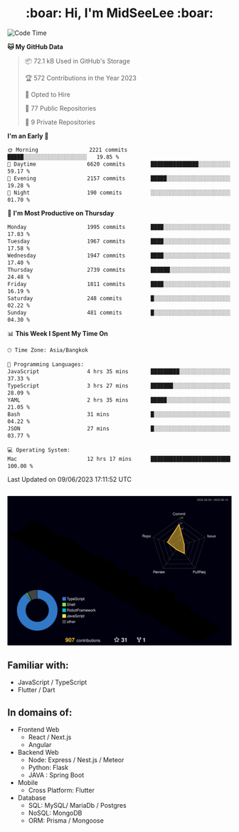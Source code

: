 <h1 align="center"> :boar: Hi, I'm MidSeeLee :boar:</h1>
 
<!--START_SECTION:waka-->
![Code Time](http://img.shields.io/badge/Code%20Time-628%20hrs%2041%20mins-blue)

**🐱 My GitHub Data** 

> 📦 72.1 kB Used in GitHub's Storage 
 > 
> 🏆 572 Contributions in the Year 2023
 > 
> 💼 Opted to Hire
 > 
> 📜 77 Public Repositories 
 > 
> 🔑 9 Private Repositories 
 > 
**I'm an Early 🐤** 

```text
🌞 Morning                2221 commits        █████░░░░░░░░░░░░░░░░░░░░   19.85 % 
🌆 Daytime                6620 commits        ███████████████░░░░░░░░░░   59.17 % 
🌃 Evening                2157 commits        █████░░░░░░░░░░░░░░░░░░░░   19.28 % 
🌙 Night                  190 commits         ░░░░░░░░░░░░░░░░░░░░░░░░░   01.70 % 
```
📅 **I'm Most Productive on Thursday** 

```text
Monday                   1995 commits        ████░░░░░░░░░░░░░░░░░░░░░   17.83 % 
Tuesday                  1967 commits        ████░░░░░░░░░░░░░░░░░░░░░   17.58 % 
Wednesday                1947 commits        ████░░░░░░░░░░░░░░░░░░░░░   17.40 % 
Thursday                 2739 commits        ██████░░░░░░░░░░░░░░░░░░░   24.48 % 
Friday                   1811 commits        ████░░░░░░░░░░░░░░░░░░░░░   16.19 % 
Saturday                 248 commits         █░░░░░░░░░░░░░░░░░░░░░░░░   02.22 % 
Sunday                   481 commits         █░░░░░░░░░░░░░░░░░░░░░░░░   04.30 % 
```


📊 **This Week I Spent My Time On** 

```text
🕑︎ Time Zone: Asia/Bangkok

💬 Programming Languages: 
JavaScript               4 hrs 35 mins       █████████░░░░░░░░░░░░░░░░   37.33 % 
TypeScript               3 hrs 27 mins       ███████░░░░░░░░░░░░░░░░░░   28.09 % 
YAML                     2 hrs 35 mins       █████░░░░░░░░░░░░░░░░░░░░   21.05 % 
Bash                     31 mins             █░░░░░░░░░░░░░░░░░░░░░░░░   04.22 % 
JSON                     27 mins             █░░░░░░░░░░░░░░░░░░░░░░░░   03.77 % 

💻 Operating System: 
Mac                      12 hrs 17 mins      █████████████████████████   100.00 % 
```


 Last Updated on 09/06/2023 17:11:52 UTC
<!--END_SECTION:waka-->

##

![](./profile-3d-contrib/profile-night-rainbow.svg)

## Familiar with:
- JavaScript / TypeScript
- Flutter / Dart

## In domains of:
- Frontend Web
  - React / Next.js
  - Angular
- Backend Web
  - Node: Express / Nest.js / Meteor
  - Python: Flask
  - JAVA : Spring Boot
- Mobile
  - Cross Platform: Flutter
- Database
  - SQL: MySQL/ MariaDb / Postgres
  - NoSQL: MongoDB
  - ORM: Prisma / Mongoose
